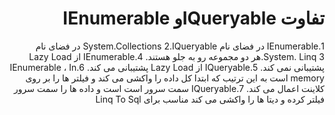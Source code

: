 <div dir="rtl">

# تفاوت IQueryable<T>و IEnumerable<T>
  
1.IEnumerable در فضای نام System.Collections
2.IQueryable در فضای نام System. Linq
3.هر دو مجموعه رو به جلو هستند.
4.IEnumerable از Lazy Load پشتیبانی نمی کند.
5.IQueryable از Lazy Load پشتیبانی می کند.
6.IEnumerable ، In memory است به این ترتیب که ابتدا کل داده را واکشی می کند و فیلتر ها را بر روی کلاینت اعمال می کند.
7.IQueryable سمت سرور است است و داده ها را سمت سرور فیلتر کرده و دیتا ها را واکشی می کند مناسب برای Linq To Sql

</div>
